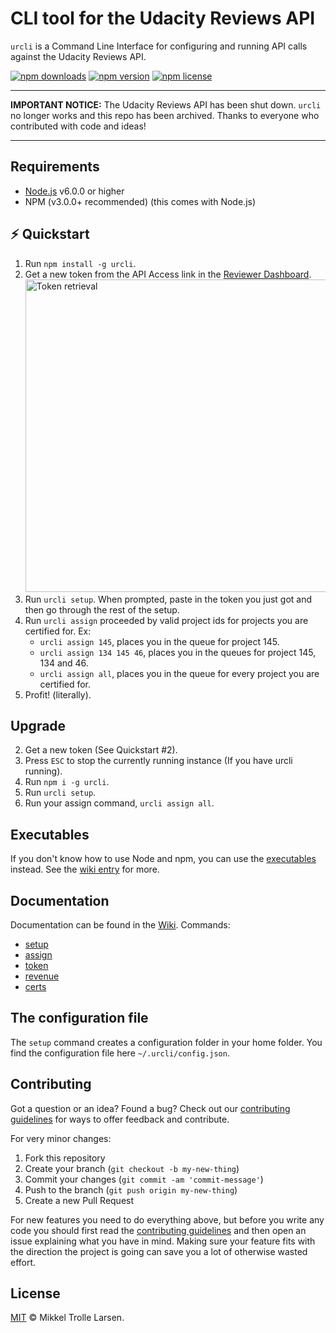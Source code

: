 

# CLI tool for the Udacity Reviews API

`urcli` is a Command Line Interface for configuring and running API calls against the Udacity Reviews API.

[![npm downloads](https://img.shields.io/npm/dt/urcli.svg?style=flat)](https://www.npmjs.com/package/urcli)
[![npm version](https://img.shields.io/npm/v/urcli.svg?style=flat)](https://www.npmjs.com/package/urcli)
[![npm license](https://img.shields.io/npm/l/urcli.svg?style=flat)](https://www.npmjs.com/package/urcli)

---
**IMPORTANT NOTICE:** The Udacity Reviews API has been shut down. `urcli` no longer works and this repo has been archived. Thanks to everyone who contributed with code and ideas! 

---
## Requirements
- [Node.js](https://nodejs.org/en/download/) v6.0.0 or higher
- NPM (v3.0.0+ recommended) (this comes with Node.js)

## :zap: Quickstart

1. Run `npm install -g urcli`.
2. Get a new token from the API Access link in the [Reviewer Dashboard](https://review.udacity.com/#!/submissions/dashboard). <img src="http://i.imgur.com/QH7onbk.png" alt="Token retrieval" width="500px">
3. Run `urcli setup`. When prompted, paste in the token you just got and then go through the rest of the setup.
4. Run `urcli assign` proceeded by valid project ids for projects you are certified for. Ex:
    - `urcli assign 145`, places you in the queue for project 145.
    - `urcli assign 134 145 46`, places you in the queues for project 145, 134 and 46.
    - `urcli assign all`, places you in the queue for every project you are certified for.
5. Profit! (literally).

## Upgrade

2. Get a new token (See Quickstart #2).
1. Press `ESC` to stop the currently running instance (If you have urcli running).
3. Run `npm i -g urcli`.
4. Run `urcli setup`.
5. Run your assign command, `urcli assign all`.

## Executables

If you don't know how to use Node and npm, you can use the [executables](https://github.com/trolster/urcli/releases) instead. See the [wiki entry](https://github.com/trolster/urcli/wiki/Executables) for more.

## Documentation

Documentation can be found in the [Wiki](https://github.com/trolster/urcli/wiki). Commands:

+ [setup](https://github.com/trolster/urcli/wiki/setup)
+ [assign](https://github.com/trolster/urcli/wiki/assign)
+ [token](https://github.com/trolster/urcli/wiki/token)
+ [revenue](https://github.com/trolster/urcli/wiki/revenue)
+ [certs](https://github.com/trolster/urcli/wiki/certs)

## The configuration file

The `setup` command creates a configuration folder in your home folder. You find the configuration file here `~/.urcli/config.json`.

## Contributing

Got a question or an idea? Found a bug? Check out our [contributing guidelines](https://github.com/trolster/urcli/blob/master/.github/CONTRIBUTING.md) for ways to offer feedback and contribute.

For very minor changes:

1. Fork this repository
1. Create your branch (`git checkout -b my-new-thing`)
1. Commit your changes (`git commit -am 'commit-message'`)
1. Push to the branch (`git push origin my-new-thing`)
1. Create a new Pull Request

For new features you need to do everything above, but before you write any code you should first read the [contributing guidelines](https://github.com/trolster/urcli/blob/master/.github/CONTRIBUTING.md) and then open an issue explaining what you have in mind. Making sure your feature fits with the direction the project is going can save you a lot of otherwise wasted effort.

## License

[MIT](LICENSE) © Mikkel Trolle Larsen.
